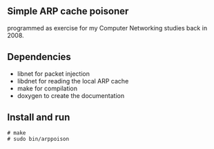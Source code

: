 ## Simple ARP cache poisoner ##

programmed as exercise for my Computer Networking studies back in 2008.

## Dependencies ##

* libnet for packet injection
* libdnet for reading the local ARP cache
* make for compilation
* doxygen to create the documentation

## Install and run ##

    # make
    # sudo bin/arppoison
